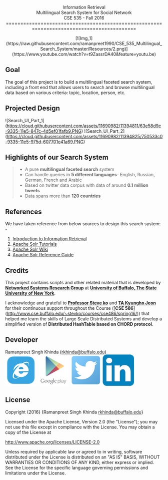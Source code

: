 <p align="center">Information Retrieval</br>Multilingual Search System for Social Network</br>CSE 535 - Fall 2016
==========================================================================================

<p align="center">[![Img_1](https://raw.githubusercontent.com/ramanpreet1990/CSE_535_Multilingual_Search_System/master/Resources/2.png)](https://www.youtube.com/watch?v=t9ZassrDA40&feature=youtu.be)


Goal
------
The goal of this project is to build a multilingual faceted search system, including a front end that allows users to search and browse multilingual data based on various criteria: topic, location, person, etc.


Projected Design
---------------
![Search_UI_Part_1] (https://cloud.githubusercontent.com/assets/11690982/11394811/63e58d9c-9335-11e5-847c-4d5ef01fafb9.PNG)
![Search_UI_Part_2] (https://cloud.githubusercontent.com/assets/11690982/11394825/750533c0-9335-11e5-975d-607701e41a69.PNG)


Highlights of our Search System
---------------
> - A pure **multilingual faceted search** system
> - Can handle queries in **5 different languages**- English, Russian, German, French and Arabic
> - Based on twitter data corpus with data of around **0.1 million tweets**
> - Data spans more than **120 countries**

References
------
We have taken reference from below sources to design this search system: -</br>
1. [Introduction to Information Retrieval](http://nlp.stanford.edu/IR-book/)</br>
2. [Apache Solr Tutorials](http://lucene.apache.org/solr/quickstart.html)</br>
3. [Apache Solr Wiki](https://wiki.apache.org/solr/FrontPage)
4. [Apache Solr Reference Guide](https://cwiki.apache.org/confluence/display/solr/Apache+Solr+Reference+Guide)



Credits
-------
This project contains scripts and other related material that is developed by [**Networked Systems Research Group**](https://nsr.cse.buffalo.edu) at **[University of Buffalo, The State University of New York](http://www.cse.buffalo.edu)**.

I acknowledge and grateful to [**Professor Steve ko**](https://nsr.cse.buffalo.edu/?page_id=272) and [**TA Kyungho Jeon**](http://www.cse.buffalo.edu/~kyunghoj/) for their continuous support throughout the Course ([**CSE 586**] (http://www.cse.buffalo.edu/~stevko/courses/cse486/spring16/)) that helped me learn the skills of Large Scale Distributed Systems and develop a simplified version of **Distributed HashTable based on CHORD protocol**.


Developer
---------
Ramanpreet Singh Khinda (rkhinda@buffalo.edu)</br>
[![website](https://raw.githubusercontent.com/ramanpreet1990/CSE_586_Simplified_Amazon_Dynamo/master/Resources/ic_website.png)](https://branded.me/ramanpreet1990)		[![googleplay](https://raw.githubusercontent.com/ramanpreet1990/CSE_586_Simplified_Amazon_Dynamo/master/Resources/ic_google_play.png)](https://play.google.com/store/apps/details?id=suny.buffalo.mis.research&hl=en)		[![twitter](https://raw.githubusercontent.com/ramanpreet1990/CSE_586_Simplified_Amazon_Dynamo/master/Resources/ic_twitter.png)](https://twitter.com/dk_sunny1)		[![linkedin](https://raw.githubusercontent.com/ramanpreet1990/CSE_586_Simplified_Amazon_Dynamo/master/Resources/ic_linkedin.png)](https://www.linkedin.com/in/ramanpreet1990)


License
----------
Copyright {2016} 
{Ramanpreet Singh Khinda rkhinda@buffalo.edu} 

Licensed under the Apache License, Version 2.0 (the "License"); you may not use this file except in compliance with the License. You may obtain a copy of the License at

http://www.apache.org/licenses/LICENSE-2.0

Unless required by applicable law or agreed to in writing, software distributed under the License is distributed on an "AS IS" BASIS, WITHOUT WARRANTIES OR CONDITIONS OF ANY KIND, either express or implied. See the License for the specific language governing permissions and limitations under the License.
